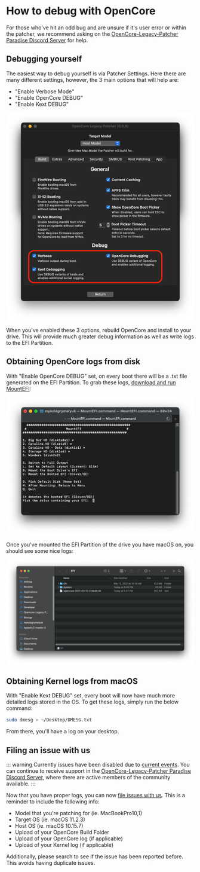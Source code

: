 # How to debug with OpenCore

For those who've hit an odd bug and are unsure if it's user error or within the patcher, we recommend asking on the [OpenCore-Legacy-Patcher Paradise Discord Server](https://discord.gg/rqdPgH8xSN) for help.

## Debugging yourself

The easiest way to debug yourself is via Patcher Settings. Here there are many different settings, however, the 3 main options that will help are:

* "Enable Verbose Mode"
* "Enable OpenCore DEBUG"
* "Enable Kext DEBUG"

![](../images/ocdebugimage.png)

When you've enabled these 3 options, rebuild OpenCore and install to your drive. This will provide much greater debug information as well as write logs to the EFI Partition.

## Obtaining OpenCore logs from disk

With "Enable OpenCore DEBUG" set, on every boot there will be a .txt file generated on the EFI Partition. To grab these logs, [download and run MountEFI](https://github.com/corpnewt/MountEFI):

![](../images/mountefi.png)

Once you've mounted the EFI Partition of the drive you have macOS on, you should see some nice logs:

![](../images/logs-efi.png)

## Obtaining Kernel logs from macOS

With "Enable Kext DEBUG" set, every boot will now have much more detailed logs stored in the OS. To get these logs, simply run the below command:

```sh
sudo dmesg > ~/Desktop/DMESG.txt
```

From there, you'll have a log on your desktop.

## Filing an issue with us

::: warning
Currently issues have been disabled due to [current events](ISSUES-HOLD.md). You can continue to receive support in the [OpenCore-Legacy-Patcher Paradise Discord Server](https://discord.gg/rqdPgH8xSN), where there are active members of the community available.
:::

Now that you have proper logs, you can now [file issues with us](https://github.com/dortania/OpenCore-Legacy-Patcher/issues). This is a reminder to include the following info:

* Model that you're patching for (ie. MacBookPro10,1)
* Target OS (ie. macOS 11.2.3)
* Host OS (ie. macOS 10.15.7)
* Upload of your OpenCore Build Folder
* Upload of your OpenCore log (if applicable)
* Upload of your Kernel log (if applicable)

Additionally, please search to see if the issue has been reported before. This avoids having duplicate issues.
